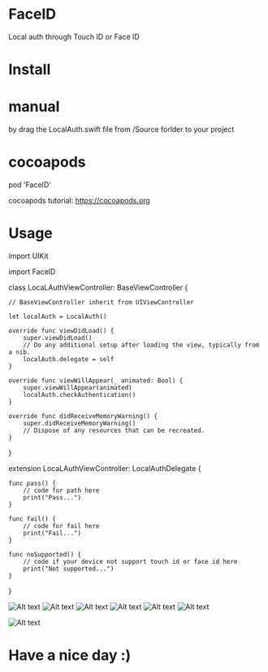 # FaceID
Local auth through Touch ID or Face ID

# Install

# manual

by drag the LocalAuth.swift file from /Source forlder to your project

# cocoapods

pod 'FaceID'

cocoapods tutorial: https://cocoapods.org

# Usage 

import UIKit

import FaceID

class LocaLAuthViewController: BaseViewController {

    // BaseViewController inherit from UIViewController
    
    let localAuth = LocalAuth()
    
    override func viewDidLoad() {
        super.viewDidLoad()
        // Do any additional setup after loading the view, typically from a nib.
        localAuth.delegate = self
    }
    
    override func viewWillAppear(_ animated: Bool) {
        super.viewWillAppear(animated)
        localAuth.checkAuthentication()
    }

    override func didReceiveMemoryWarning() {
        super.didReceiveMemoryWarning()
        // Dispose of any resources that can be recreated.
    }
    
}

extension LocaLAuthViewController: LocalAuthDelegate
{

    func pass() {
        // code for path here
        print("Pass...")
    }
    
    func fail() {
        // code for fail here
        print("Fail...")
    }
    
    func noSupported() {
        // code if your device not support touch id or face id here
        print("Not supported...")
    }
    
}

![Alt text](https://s10.postimg.org/tb27w9pp1/i_Phone_X-_Enrolled.png?raw=true "Enable Face ID")
![Alt text](https://s10.postimg.org/gjo1ps32d/i_Phone_X-_Matched.png?raw=true "Face ID matching")
![Alt text](https://s10.postimg.org/cnaptsad1/i_Phone_X-_Not_Matched.png?raw=true "Face ID not mathching")
![Alt text](https://s10.postimg.org/cys670w39/i_Phone6s-_Enrolled.png?raw=true "Enable Touch ID")
![Alt text](https://s10.postimg.org/v2v6r61c5/i_Phone6s-_Matched.png?raw=true "Touch ID matching")
![Alt text](https://s10.postimg.org/fu59ddzxx/i_Phone6s-_Not_Matched.png?raw=true "Touch ID not matching")

![Alt text](https://postimg.org/gallery/2gknrc12e/?raw=true "Touch ID not matching")



# Have a nice day :)
